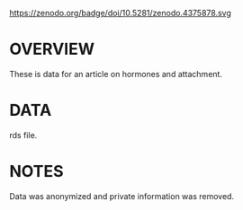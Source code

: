 https://zenodo.org/badge/doi/10.5281/zenodo.4375878.svg

# OVERVIEW

These is data for an article on hormones and attachment.

# DATA

rds file. 

# NOTES

Data was anonymized and private information was removed.

